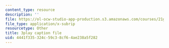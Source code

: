 ```yaml
---
content_type: resource
description: ''
file: https://ol-ocw-studio-app-production.s3.amazonaws.com/courses/21g-107-chinese-i-streamlined-fall-2014/4441f335324c59c38cf64ae238a5f282_9RZa3zBruVA.vtt
file_type: application/x-subrip
resourcetype: Other
title: 3play caption file
uid: 4441f335-324c-59c3-8cf6-4ae238a5f282
---
```

